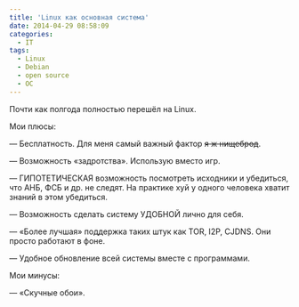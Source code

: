 ```yaml
---
title: 'Linux как основная система'
date: 2014-04-29 08:58:09
categories:
  - IT
tags:
  - Linux
  - Debian
  - open source
  - ОС
---
```


Почти как полгода полностью перешёл на Linux.

Мои плюсы:

— Бесплатность. Для меня самый важный фактор <del>я ж нищеброд</del>.

— Возможность «задротства». Использую вместо игр.

— ГИПОТЕТИЧЕСКАЯ возможность посмотреть исходники и убедиться, что АНБ, ФСБ и др. не следят.
На практике хуй у одного человека хватит знаний в этом убедиться.

— Возможность сделать систему УДОБНОЙ лично для себя.

— «Более лучшая» поддержка таких штук как TOR, I2P, CJDNS. Они просто работают в фоне.

— Удобное обновление всей системы вместе с программами.

Мои минусы:

— «Скучные обои».

